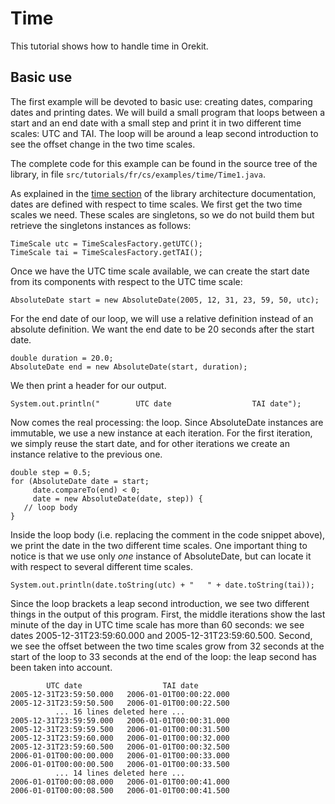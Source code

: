 <!--- Copyright 2002-2015 CS Systèmes d'Information
  Licensed under the Apache License, Version 2.0 (the "License");
  you may not use this file except in compliance with the License.
  You may obtain a copy of the License at
  
    http://www.apache.org/licenses/LICENSE-2.0
  
  Unless required by applicable law or agreed to in writing, software
  distributed under the License is distributed on an "AS IS" BASIS,
  WITHOUT WARRANTIES OR CONDITIONS OF ANY KIND, either express or implied.
  See the License for the specific language governing permissions and
  limitations under the License.
-->

Time
====

This tutorial shows how to handle time in Orekit.

Basic use
---------

The first example will be devoted to basic use: creating dates,
comparing dates and printing dates. We will build a small program
that loops between a start and an end date with a small step and
print it in two different time scales: UTC and TAI. The loop will
be around a leap second introduction to see the offset change
in the two time scales.

The complete code for this example can be found in the source
tree of the library, in file `src/tutorials/fr/cs/examples/time/Time1.java`.

As explained in the [ time section](../architecture/time.html) of the
library architecture documentation, dates are defined with respect to
time scales. We first get the two time scales we need. These scales are
singletons, so we do not build them but retrieve the singletons instances
as follows:

    TimeScale utc = TimeScalesFactory.getUTC();
    TimeScale tai = TimeScalesFactory.getTAI();

Once we have the UTC time scale available, we can create the start date from
its components with respect to the UTC time scale:

    AbsoluteDate start = new AbsoluteDate(2005, 12, 31, 23, 59, 50, utc);

For the end date of our loop, we will use a relative definition instead of
an absolute definition. We want the end date to be 20 seconds after the
start date.
  
    double duration = 20.0;
    AbsoluteDate end = new AbsoluteDate(start, duration);

We then print a header for our output.
  
    System.out.println("        UTC date                  TAI date");

Now comes the real processing: the loop. Since AbsoluteDate instances
are immutable, we use a new instance at each iteration. For the first
iteration, we simply reuse the start date, and for other iterations
we create an instance relative to the previous one.
  
    double step = 0.5;
    for (AbsoluteDate date = start;
         date.compareTo(end) < 0;
         date = new AbsoluteDate(date, step)) {
       // loop body
    }

Inside the loop body (i.e. replacing the comment in the code snippet above),
we print the date in the two different time scales. One important thing to
notice is that we use only _one_ instance of AbsoluteDate, but can locate
it with respect to several different time scales.
  
    System.out.println(date.toString(utc) + "   " + date.toString(tai));

Since the loop brackets a leap second introduction, we see two different things
in the output of this program. First, the middle iterations show the last minute
of the day in UTC time scale has more than 60 seconds: we see dates 2005-12-31T23:59:60.000
and 2005-12-31T23:59:60.500. Second, we see the offset between the two time scales
grow from 32 seconds at the start of the loop to 33 seconds at the end of the loop:
the leap second has been taken into account.
  
            UTC date                  TAI date
    2005-12-31T23:59:50.000   2006-01-01T00:00:22.000
    2005-12-31T23:59:50.500   2006-01-01T00:00:22.500
              ... 16 lines deleted here ...
    2005-12-31T23:59:59.000   2006-01-01T00:00:31.000
    2005-12-31T23:59:59.500   2006-01-01T00:00:31.500
    2005-12-31T23:59:60.000   2006-01-01T00:00:32.000
    2005-12-31T23:59:60.500   2006-01-01T00:00:32.500
    2006-01-01T00:00:00.000   2006-01-01T00:00:33.000
    2006-01-01T00:00:00.500   2006-01-01T00:00:33.500
              ... 14 lines deleted here ...
    2006-01-01T00:00:08.000   2006-01-01T00:00:41.000
    2006-01-01T00:00:08.500   2006-01-01T00:00:41.500


  